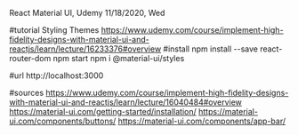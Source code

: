 React Material UI, Udemy
11/18/2020, Wed

#tutorial
Styling Themes
https://www.udemy.com/course/implement-high-fidelity-designs-with-material-ui-and-reactjs/learn/lecture/16233376#overview
#install
npm install --save react-router-dom
npm start
npm i @material-ui/styles

#url
http://localhost:3000

#sources
https://www.udemy.com/course/implement-high-fidelity-designs-with-material-ui-and-reactjs/learn/lecture/16040484#overview
https://material-ui.com/getting-started/installation/
https://material-ui.com/components/buttons/
https://material-ui.com/components/app-bar/